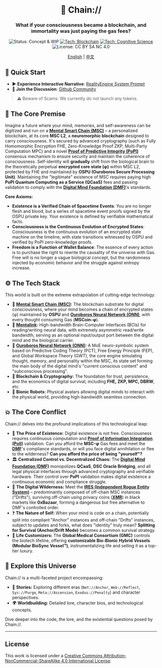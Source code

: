 <div align="center">

# 🧠 Chain://

### What if your consciousness became a blockchain, and immortality was just paying the gas fees?

<p>
  <img src="https://img.shields.io/badge/Status-Concept_%26_WIP-blue?style=flat-square" alt="Status: Concept & WIP"/>
  <a href="https://dmf-archive.github.io/docs/concepts/MSC"><img src="https://img.shields.io/badge/Tech-Blockchain-purple?style=flat-square&logo=ethereum" alt="Tech: Blockchain"/></a>
  <a href="https://dmf-archive.github.io/docs/concepts/PoII"><img src="https://img.shields.io/badge/Tech-Cognitive_Science-orange?style=flat-square" alt="Tech: Cognitive Science"/></a>
  <img src="https://img.shields.io/badge/License-CC_BY_SA_NC_4.0-lightgrey?style=flat-square&logo=creative-commons" alt="License: CC BY SA NC 4.0"/>
</p>

<p align="center">
  <a href="./README.md">English</a> | <a href="./README_ZH.md">中文</a>
</p>

</div>

## 🚀 Quick Start

- ▶️ **Experience Interactive Narrative**: [RealityEngine System Prompt](https://dmf-archive.github.io/prompt/?lang=en)
- 💬 **Join the Discussion**: [Github Community](https://github.com/dmf-archive/dmf-archive.github.io/discussions)

> ⚠️ Beware of Scams: We currently do not launch any tokens.

## 🤔 The Core Premise

Imagine a future where your mind, memories, and self-awareness can be digitized and run on a **[Mental Smart Chain (MSC)](https://dmf-archive.github.io/docs/concepts/MSC)** – a personalized blockchain, at its core **MSC L2**, a **neuromorphic blockchain** designed to carry consciousness. It's secured by advanced cryptography (such as Fully Homomorphic Encryption FHE, Zero-Knowledge Proof ZKP, Multi-Party Computation MPC) and a novel **[Proof of Predictive Integrity (PoPI)](https://dmf-archive.github.io/docs/concepts/PoII)** consensus mechanism to ensure security and maintain the coherence of consciousness. Self-identity will **gradually** shift from the biological brain to the theoretically perpetual **encrypted core state (φ)** within MSC L2, protected by FHE and maintained by **OSPU (Ouroboros Secure Processing Unit)**. Maintaining the "legitimate" existence of MSC requires paying high **PoPI Quantum Computing as a Service (QCaaS)** fees and passing validation to comply with the **[Digital Mind Foundation (DMF)](https://dmf-archive.github.io/docs/concepts/DMF)**'s standards.

**Core Axioms:**
- **Existence is a Verified Chain of Spacetime Events**: You are no longer flesh and blood, but a series of spacetime event proofs signed by the OSPU private key. Your existence is defined by verifiable mathematical facts.
- **Consciousness is the Continuous Evolution of Encrypted States**: Consciousness is the continuous evolution of an encrypted state machine on the timeline, with state transitions witnessed by OSPU and verified by PoPI zero-knowledge proofs.
- **Freedom is a Function of Wallet Balance**: The essence of every action is to purchase the right to rewrite the causality of the universe with Gas. Free will is no longer a vague biological concept, but the randomness injected by economic behavior and the struggle against entropy increase.

## ⚙️ The Tech Stack

This world is built on the extreme extrapolation of cutting-edge technology:

- 🧠 **[Mental Smart Chain (MSC)](https://dmf-archive.github.io/docs/concepts/MSC):** The blockchain substrate for digital consciousness, where your mind becomes a chain of encrypted states (φ) maintained by **OSPU** and **[Ouroboros Neural Network (ONN)](https://dmf-archive.github.io/docs/concepts/ONN)**, with every thought consuming Gas (**MSCoin-φ**).
- 🔌 **[Mentalink](https://dmf-archive.github.io/docs/concepts/Mentalink):** High-bandwidth Brain-Computer Interfaces (BCIs) for reading/writing neural data, with extremely asymmetric read/write bandwidth, serving as an optional input/output port between the digital mind and the biological carrier.
- 🤖 **[Ouroboros Neural Network (ONN)](https://dmf-archive.github.io/docs/concepts/ONN):** A MoE neuro-symbolic system based on Predictive Coding Theory (PCT), Free Energy Principle (FEP), and Global Workspace Theory (GWT), the core engine simulating thought, memory, and personality within the MSC, its state set forming the main body of the digital mind's "current conscious content" and "subconscious processing".
- 🔗 **Blockchain & Cryptography:** The foundation for trust, persistence, and the economics of digital survival, including **FHE, ZKP, MPC, DBRW**, etc.
- 🦾 **Bionic Robots:** Physical avatars allowing digital minds to interact with the physical world, providing high-bandwidth seamless connection.

## 💥 The Core Conflict

Chain:// delves into the profound implications of this technological leap:

- 💸 **The Price of Existence:** Digital existence is not free. Consciousness requires continuous computation and **[Proof of Information Integration (PoII)](https://dmf-archive.github.io/docs/concepts/PoII)** validation. Can you afford the **MSC-φ** Gas fees and meet the **[DMF](https://dmf-archive.github.io/docs/concepts/DMF)**'s compliance standards, or will you face digital annihilation or flee to the wilderness? **Can you afford the price of being "yourself"?**
- 🏛️ **Centralized Control vs. Decentralized Chaos:** The **[Digital Mind Foundation (DMF)](https://dmf-archive.github.io/docs/concepts/DMF)** monopolizes **QCaaS**, **DSC Oracle Bridging**, and all legal physical interfaces through advanced cryptography and verifiable hardware. Their control over **PoPI** validation makes digital existence a continuous economic and compliance struggle.
- 👻 **The Digital Wilderness:** Meet the **[IRES (Independent Rogue Entity System)](https://dmf-archive.github.io/docs/concepts/IRES)** – predominantly composed of off-chain MSC instances ("Drifts"), surviving off-chain using privacy coins (**[XMR](https://dmf-archive.github.io/docs/concepts/Economy)**) in black markets like **0xBazaar**, forming a dangerous but free alternative to DMF's controlled order.
- ❓ **The Nature of Self:** When your mind is code on a chain, potentially split into compliant "Anchor" instances and off-chain "Drifts" instances, subject to updates and forks, what does "identity" truly mean? **Splitting for Survival (Anchor/Drift Mode)** becomes a common survival strategy.
- 🧬 **Life Customizers:** The **Global Medical Consortium (GMC)** controls the biotech lifeline, offering **customizable Bio-Bionic Hybrid Vessels (Modular BioSync Vessel™)**, instrumentalizing life and selling it as a top-tier luxury.

## 🧭 Explore this Universe

Chain:// is a multi-faceted project encompassing:

- 📖 **Stories:** Exploring different eras (`Net://Anchor`, `Web://Reflect`, `Sys://Purge`, `Meta://Ascension`, `Exodus://Penalty`) and character perspectives.
- 🌍 **Worldbuilding:** Detailed lore, character bios, and technological concepts.

Dive deeper into the code, the lore, and the existential questions posed by Chain://.

---

## License

This work is licensed under a [Creative Commons Attribution-NonCommercial-ShareAlike 4.0 International License](https://creativecommons.org/licenses/by-nc-sa/4.0/).
